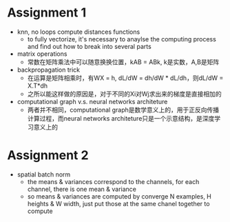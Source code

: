 # Assignment 1

- knn, no loops compute distances functions
    - to fully vectorize, it's necessary to anaylse the computing process and find out how to break into several parts
- matrix operations
    - 常数在矩阵乘法中可以随意换换位置，kAB = ABk, k是实数，A,B是矩阵
- backpropagation trick
    - 在运算是矩阵相乘时，有WX = h, dL/dW = dh/dW * dL/dh，则dL/dW = X.T*dh
    - 之所以能这样做的原因是，对于不同的Xi对Wj求出来的梯度是直接相加的
- computational graph v.s. neural networks architeture
    - 两者并不相同，computational graph是数学意义上的，用于正反向传播计算过程，而neural networks architeture只是一个示意结构，是深度学习意义上的

# Assignment 2
- spatial batch norm
    - the means & variances correspond to the channels, for each channel, there is one mean & variance
    - so means & variances are computed by converge N examples, H heights & W width, just put those at the same chanel  together to compute

